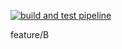 [![build and test pipeline](https://github.com/faperezm/ms-test/actions/workflows/pipeline.yaml/badge.svg)](https://github.com/faperezm/ms-test/actions/workflows/pipeline.yaml)



feature/B
